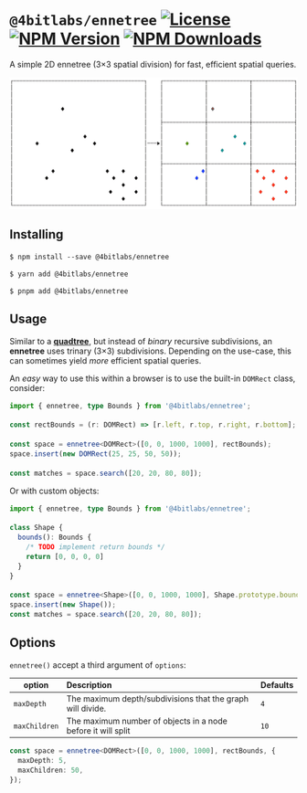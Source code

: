 # `@4bitlabs/ennetree` [![License][license]][npm] [![NPM Version][version]][npm] [![NPM Downloads][dl]][npm]

A simple 2D ennetree (3×3 spatial division) for fast, efficient spatial queries.

![Ennetree split illustration][ennetree-split-img]

## Installing

```shell
$ npm install --save @4bitlabs/ennetree
```

```shell
$ yarn add @4bitlabs/ennetree
```

```shell
$ pnpm add @4bitlabs/ennetree
```

## Usage

Similar to a [**quadtree**][quadtree], but instead of _binary_ recursive subdivisions, an **ennetree** uses trinary (3&times;3) subdivisions. Depending on the use-case, this can sometimes yield _more_ efficient spatial queries.

An _easy_ way to use this within a browser is to use the built-in `DOMRect` class, consider:

```ts
import { ennetree, type Bounds } from '@4bitlabs/ennetree';

const rectBounds = (r: DOMRect) => [r.left, r.top, r.right, r.bottom];

const space = ennetree<DOMRect>([0, 0, 1000, 1000], rectBounds);
space.insert(new DOMRect(25, 25, 50, 50));

const matches = space.search([20, 20, 80, 80]);
```

Or with custom objects:

```ts
import { ennetree, type Bounds } from '@4bitlabs/ennetree';

class Shape {
  bounds(): Bounds {
    /* TODO implement return bounds */
    return [0, 0, 0, 0]
  }
}

const space = ennetree<Shape>([0, 0, 1000, 1000], Shape.prototype.bounds);
space.insert(new Shape());
const matches = space.search([20, 20, 80, 80]);
```

## Options

`ennetree()` accept a third argument of `options`:

| option        | Description                                                  | Defaults |
| ------------- | :----------------------------------------------------------- | -------- |
| `maxDepth`    | The maximum depth/subdivisions that the graph will divide.   | `4`      |
| `maxChildren` | The maximum number of objects in a node before it will split | `10`     |

```ts
const space = ennetree<DOMRect>([0, 0, 1000, 1000], rectBounds, {
  maxDepth: 5,
  maxChildren: 50,
});
```

[quadtree]: https://en.wikipedia.org/wiki/Quadtree
[npm]: https://www.npmjs.com/package/@4bitlabs/ennetree
[version]: https://img.shields.io/npm/v/%404bitlabs%2Fennetree
[license]: https://img.shields.io/npm/l/%404bitlabs%2Fennetree
[dl]: https://img.shields.io/npm/dy/%404bitlabs%2Fennetree
[ennetree-split-img]: https://github.com/32bitkid/4bitlabs.spatial/blob/main/ennetree-split.png?raw=true